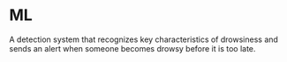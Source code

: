 # ML

A detection system that recognizes key characteristics of drowsiness and sends an alert when someone becomes drowsy before it is too late.
